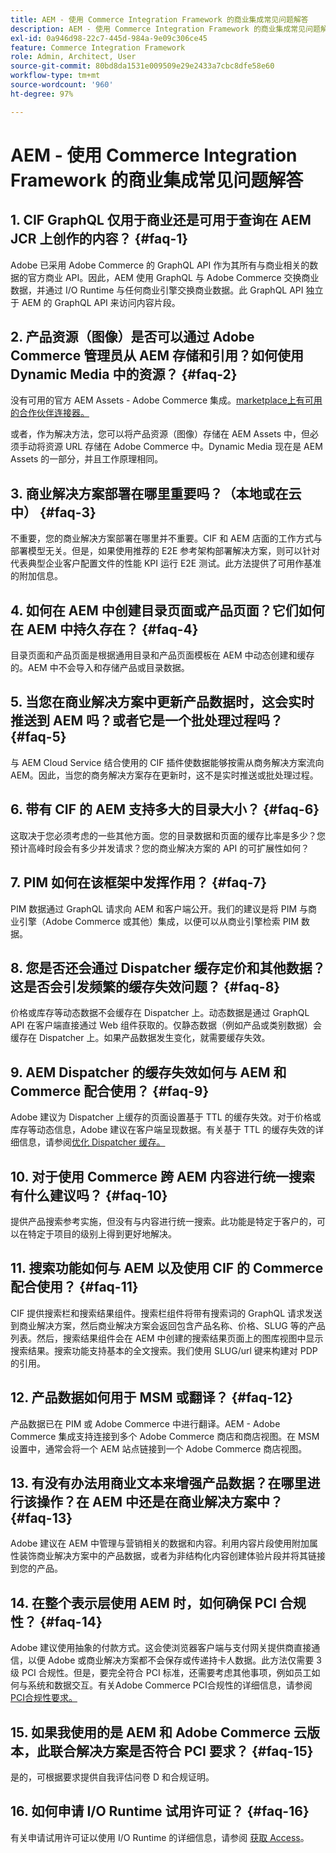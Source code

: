```yaml
---
title: AEM - 使用 Commerce Integration Framework 的商业集成常见问题解答
description: AEM - 使用 Commerce Integration Framework 的商业集成常见问题解答
exl-id: 0a946d98-22c7-445d-984a-9e09c306ce45
feature: Commerce Integration Framework
role: Admin, Architect, User
source-git-commit: 80bd8da1531e009509e29e2433a7cbc8dfe58e60
workflow-type: tm+mt
source-wordcount: '960'
ht-degree: 97%

---
```



# AEM - 使用 Commerce Integration Framework 的商业集成常见问题解答

## &#x200B;1. CIF GraphQL 仅用于商业还是可用于查询在 AEM JCR 上创作的内容？ {#faq-1}

Adobe 已采用 Adobe Commerce 的 GraphQL API 作为其所有与商业相关的数据的官方商业 API。因此，AEM 使用 GraphQL 与 Adobe Commerce 交换商业数据，并通过 I/O Runtime 与任何商业引擎交换商业数据。此 GraphQL API 独立于 AEM 的 GraphQL API 来访问内容片段。

## &#x200B;2. 产品资源（图像）是否可以通过 Adobe Commerce 管理员从 AEM 存储和引用？如何使用 Dynamic Media 中的资源？ {#faq-2}

没有可用的官方 AEM Assets - Adobe Commerce 集成。[marketplace上有可用的合作伙伴连接器。](https://commercemarketplace.adobe.com)

或者，作为解决方法，您可以将产品资源（图像）存储在 AEM Assets 中，但必须手动将资源 URL 存储在 Adobe Commerce 中。Dynamic Media 现在是 AEM Assets 的一部分，并且工作原理相同。

## &#x200B;3. 商业解决方案部署在哪里重要吗？（本地或在云中） {#faq-3}

不重要，您的商业解决方案部署在哪里并不重要。CIF 和 AEM 店面的工作方式与部署模型无关。但是，如果使用推荐的 E2E 参考架构部署解决方案，则可以针对代表典型企业客户配置文件的性能 KPI 运行 E2E 测试。此方法提供了可用作基准的附加信息。

## &#x200B;4. 如何在 AEM 中创建目录页面或产品页面？它们如何在 AEM 中持久存在？ {#faq-4}

目录页面和产品页面是根据通用目录和产品页面模板在 AEM 中动态创建和缓存的。AEM 中不会导入和存储产品或目录数据。

## &#x200B;5. 当您在商业解决方案中更新产品数据时，这会实时推送到 AEM 吗？或者它是一个批处理过程吗？ {#faq-5}

与 AEM Cloud Service 结合使用的 CIF 插件使数据能够按需从商务解决方案流向 AEM。因此，当您的商务解决方案存在更新时，这不是实时推送或批处理过程。

## &#x200B;6. 带有 CIF 的 AEM 支持多大的目录大小？ {#faq-6}

这取决于您必须考虑的一些其他方面。您的目录数据和页面的缓存比率是多少？您预计高峰时段会有多少并发请求？您的商业解决方案的 API 的可扩展性如何？

## &#x200B;7. PIM 如何在该框架中发挥作用？ {#faq-7}

PIM 数据通过 GraphQL 请求向 AEM 和客户端公开。我们的建议是将 PIM 与商业引擎（Adobe Commerce 或其他）集成，以便可以从商业引擎检索 PIM 数据。

## &#x200B;8. 您是否还会通过 Dispatcher 缓存定价和其他数据？这是否会引发频繁的缓存失效问题？ {#faq-8}

价格或库存等动态数据不会缓存在 Dispatcher 上。动态数据是通过 GraphQL API 在客户端直接通过 Web 组件获取的。仅静态数据（例如产品或类别数据）会缓存在 Dispatcher 上。如果产品数据发生变化，就需要缓存失效。

## &#x200B;9. AEM Dispatcher 的缓存失效如何与 AEM 和 Commerce 配合使用？ {#faq-9}

Adobe 建议为 Dispatcher 上缓存的页面设置基于 TTL 的缓存失效。对于价格或库存等动态信息，Adobe 建议在客户端呈现数据。有关基于 TTL 的缓存失效的详细信息，请参阅[优化 Dispatcher 缓存。](https://experienceleague.adobe.com/docs/experience-cloud-kcs/kbarticles/KA-17458.html?lang=zh-Hans)

## &#x200B;10. 对于使用 Commerce 跨 AEM 内容进行统一搜索有什么建议吗？ {#faq-10}

提供产品搜索参考实施，但没有与内容进行统一搜索。此功能是特定于客户的，可以在特定于项目的级别上得到更好地解决。

## &#x200B;11. 搜索功能如何与 AEM 以及使用 CIF 的 Commerce 配合使用？ {#faq-11}

CIF 提供搜索栏和搜索结果组件。搜索栏组件将带有搜索词的 GraphQL 请求发送到商业解决方案，然后商业解决方案会返回包含产品名称、价格、SLUG 等的产品列表。然后，搜索结果组件会在 AEM 中创建的搜索结果页面上的图库视图中显示搜索结果。搜索功能支持基本的全文搜索。我们使用 SLUG/url 键来构建对 PDP 的引用。

## &#x200B;12. 产品数据如何用于 MSM 或翻译？ {#faq-12}

产品数据已在 PIM 或 Adobe Commerce 中进行翻译。AEM - Adobe Commerce 集成支持连接到多个 Adobe Commerce 商店和商店视图。在 MSM 设置中，通常会将一个 AEM 站点链接到一个 Adobe Commerce 商店视图。

## &#x200B;13. 有没有办法用商业文本来增强产品数据？在哪里进行该操作？在 AEM 中还是在商业解决方案中？ {#faq-13}

Adobe 建议在 AEM 中管理与营销相关的数据和内容。利用内容片段使用附加属性装饰商业解决方案中的产品数据，或者为非结构化内容创建体验片段并将其链接到您的产品。

## &#x200B;14. 在整个表示层使用 AEM 时，如何确保 PCI 合规性？ {#faq-14}

Adobe 建议使用抽象的付款方式。这会使浏览器客户端与支付网关提供商直接通信，以便 Adobe 或商业解决方案都不会保存或传递持卡人数据。此方法仅需要 3 级 PCI 合规性。但是，要完全符合 PCI 标准，还需要考虑其他事项，例如员工如何与系统和数据交互。有关Adobe Commerce PCI合规性的详细信息，请参阅[PCI合规性要求。](https://business.adobe.com/products/magento/pci-compliance.html)

## &#x200B;15. 如果我使用的是 AEM 和 Adobe Commerce 云版本，此联合解决方案是否符合 PCI 要求？ {#faq-15}

是的，可根据要求提供自我评估问卷 D 和合规证明。

## &#x200B;16. 如何申请 I/O Runtime 试用许可证？ {#faq-16}

有关申请试用许可证以使用 I/O Runtime 的详细信息，请参阅 [获取 Access](https://developer.adobe.com/runtime/docs/guides/overview/getting_access/)。
